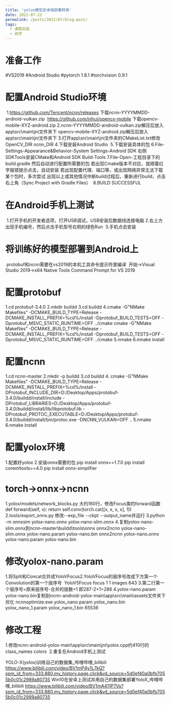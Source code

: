 ```yaml
---
title: 'yolox模型安卓端部署转换'
date: 2022-07-22
permalink: /posts/2022/07/blog-post/
tags:
  - 课程实验
  - 自学
---
```


# 准备工作
#VS2019
#Android Studio
#pytorch 1.8.1
#torchvision 0.9.1

# 配置Android Studio环境
​	1.https://github.com/Tencent/ncnn/releases 下载ncnn-YYYYMMDD-android-vulkan.zip 
​	  https://github.com/nihui/opencv-mobile 下载opencv-mobile-XYZ-android.zip
​	2.ncnn-YYYYMMDD-android-vulkan.zip解压后放入app\src\main\jni文件夹下
​	  opencv-mobile-XYZ-android.zip解压后放入app\src\main\jni文件夹下
​	3.打开app\src\main\jni文件夹的CMakeList.txt修改OpenCV_DIR ncnn_DIR
​	4.下载安装Android Studio
​	5.下载安装具体的包
​	6.File-Settings-Appearance&Behavior-System Settings-Android SDK 右侧SDKTools安装CMake和Android SDK Build-Tools
​	7.File-Open-工程目录下的build.gradle 然后自动进行配置所需要的包
​	  若出现Cmake版本不对应，就顺着红字报错提示点击，自动安装
​	  若出现配置代理、端口等，或出现网络异常无法下载某个包时，多次尝试
​	  出现以上或其他情况中断build过程后，重新进行build，点击右上角（Sync Project with Gradle Files）
​	8.BUILD SUCCESSFUL



# 在Android手机上测试
​	1.打开手机的开发者选项，打开USB调试，USB安装后数据线连接电脑
​	2.右上方出现手机编号，然后点击手机型号右侧的绿色Run
​	3.手机点击安装



# 将训练好的模型部署到Android上
​	protobuf和ncnn需要在vs2019的本机工具命令提示符里编译
​	开始→Visual Studio 2019→x64 Native Tools Command Prompt for VS 2019



# 配置protobuf
1.cd protobuf-3.4.0
2.mkdir buildd
3.cd buildd
4.cmake -G"NMake Makefiles" -DCMAKE_BUILD_TYPE=Release -DCMAKE_INSTALL_PREFIX=%cd%/install -Dprotobuf_BUILD_TESTS=OFF -Dprotobuf_MSVC_STATIC_RUNTIME=OFF ../cmake
  cmake -G"NMake Makefiles" -DCMAKE_BUILD_TYPE=Release -DCMAKE_INSTALL_PREFIX=%cd%/install -Dprotobuf_BUILD_TESTS=OFF -Dprotobuf_MSVC_STATIC_RUNTIME=OFF ../cmake
5.nmake
6.nmake install



# 配置ncnn
1.cd ncnn-master
2.mkdir -p buildd
3.cd buildd
4.
cmake -G"NMake Makefiles" -DCMAKE_BUILD_TYPE=Release -DCMAKE_INSTALL_PREFIX=%cd%/install -DProtobuf_INCLUDE_DIR=D:/Desktop/Apps/protobuf-3.4.0/buildd/install/include -DProtobuf_LIBRARIES=D:/Desktop/Apps/protobuf-3.4.0/buildd/install/lib/libprotobuf.lib -DProtobuf_PROTOC_EXECUTABLE=D:/Desktop/Apps/protobuf-3.4.0/buildd/install/bin/protoc.exe -DNCNN_VULKAN=OFF ..
5.nmake
6.nmake install




# 配置yolox环境
​1.配置好yolox
​2.安装onnx需要的包
  ​pip install onnx==1.7.0
  ​pip install coremltools==4.0
  ​pip install onnx-simplifier
​	

# torch→onnx→ncnn
1.yolox/models/network_blocks.py 大约160行，修改Focus类的forward函数
  def forward(self, x):
      return self.conv(torch.cat([x, x, x, x], 1))
2.tools/export_onnx.py 修改--exp_file --ckpt --output_name并运行
3.python -m onnxsim yolox-nano.onnx yolox-nano-slim.onnx
4.复制yolox-nano-slim.onnx到ncnn-master\buildd\tools\onnx 
  onnx2ncnn yolox-nano-slim.onnx yolox-nano.param yolox-nano.bin
  onnx2ncnn yolox-nano.onnx yolox-nano.param yolox-nano.bin



# 修改yolox-nano.param
​1.将Split和Concat合并成YoloVFocus
​2.YoloVFocus的层序号改成下方第一个Convolution的第一个层序号
​	  YoloV5Focus      focus                    1 1 images 643
​3.第二行第一个层序号=原来层序号-合并的层数+1   即287-2+1=286
​4.yolox-nano.param yolox-nano.bin复制到ncnn-android-yolox-main\app\src\main\assets文件夹下优化
  ncnnoptimize.exe yolox_nano.param yolox_nano.bin yolox_nano_1.param yolox_nano_1.bin 65536



# 修改工程
​	1.修改ncnn-android-yolox-main\app\src\main\jni\yolox.cpp约410行的class_names colors
​	2.重复在Android手机上测试
​	


YOLO-X(yolox)训练自己的数据集_哔哩哔哩_bilibili
  https://www.bilibili.com/video/BV1mP4y1L7kQ?spm_id_from=333.880.my_history.page.click&vd_source=5d0ef40a0bfb7055b0c01c2989a80735
Win10在安卓上测试并用自己的数据集部署YoloX_哔哩哔哩_bilibili
  https://www.bilibili.com/video/BV1mA411P7Vs?spm_id_from=333.880.my_history.page.click&vd_source=5d0ef40a0bfb7055b0c01c2989a80735
